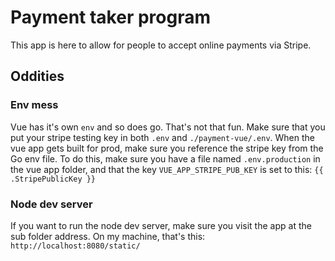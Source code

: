 # Payment taker program

This app is here to allow for people to accept online payments via Stripe.

## Oddities

### Env mess

Vue has it's own `env` and so does go. That's not that fun. Make sure that you put your stripe testing key in both `.env` and `./payment-vue/.env`. When the vue app gets built for prod, make sure you reference the stripe key from the Go env file. To do this, make sure you have a file named `.env.production` in the vue app folder, and that the key `VUE_APP_STRIPE_PUB_KEY` is set to this: `{{ .StripePublicKey }}`

### Node dev server

If you want to run the node dev server, make sure you visit the app at the sub folder address. On my machine, that's this: `http://localhost:8080/static/`

